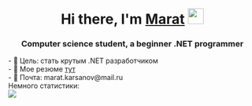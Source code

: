<h1 align="center">Hi there, I'm <a href="https://github.com/MaratKarsanov" target="_blank">Marat</a> 
<img src="https://github.com/blackcater/blackcater/raw/main/images/Hi.gif" height="32"/></h1>
<h3 align="center">Computer science student, a beginner .NET programmer</h3>
<div>- 🔭 Цель: стать крутым .NET разработчиком</div>
<div>- 🌱 Мое резюме <a href="https://drive.google.com/file/d/1-ECBWIJJG1U2LRodiqKX-5Y1rRpxj88v/view?usp=sharing">тут</a></div>
<div>- 💬 Почта: marat.karsanov@mail.ru</div>
<div>Немного статистики:</div>
<div><img src="https://github-readme-stats.vercel.app/api?username=MaratKarsanov"/></h1></div>

<!--
**MaratKarsanov/MaratKarsanov** is a ✨ _special_ ✨ repository because its `README.md` (this file) appears on your GitHub profile.

Here are some ideas to get you started:

- 🔭 I’m currently working on ...
- 🌱 I’m currently learning ...
- 👯 I’m looking to collaborate on ...
- 🤔 I’m looking for help with ...
- 💬 Ask me about ...
- 📫 How to reach me: ...
- 😄 Pronouns: ...
- ⚡ Fun fact: ...
-->
